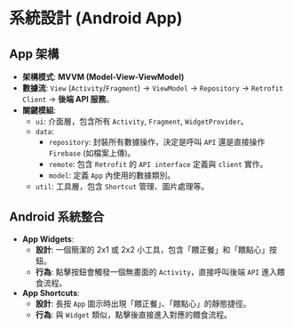 # 系統設計 (Android App)

## App 架構

*   **架構模式**: **MVVM (Model-View-ViewModel)**
*   **數據流**: `View` (`Activity`/`Fragment`) -> `ViewModel` -> `Repository` -> `Retrofit Client` -> **後端 API 服務**。
*   **關鍵模組**:
    *   `ui`: 介面層，包含所有 `Activity`, `Fragment`, `WidgetProvider`。
    *   `data`:
        *   `repository`: 封裝所有數據操作，決定是呼叫 `API` 還是直接操作 `Firebase` (如檔案上傳)。
        *   `remote`: 包含 `Retrofit` 的 `API interface` 定義與 `client` 實作。
        *   `model`: 定義 `App` 內使用的數據類別。
    *   `util`: 工具層，包含 `Shortcut` 管理、圖片處理等。

## Android 系統整合

*   **App Widgets**:
    *   **設計**: 一個簡潔的 2x1 或 2x2 小工具，包含「餵正餐」和「餵點心」按鈕。
    *   **行為**: 點擊按鈕會觸發一個無畫面的 `Activity`，直接呼叫後端 `API` 進入餵食流程。
*   **App Shortcuts**:
    *   **設計**: 長按 `App` 圖示時出現「餵正餐」、「餵點心」的靜態捷徑。
    *   **行為**: 與 `Widget` 類似，點擊後直接進入對應的餵食流程。
